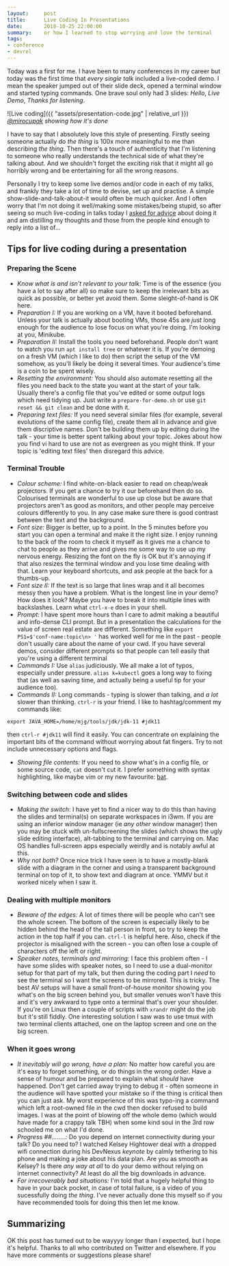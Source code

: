 ```yaml
---
layout:     post
title:      Live Coding In Presentations
date:       2018-10-25 22:00:00
summary:    or how I learned to stop worrying and love the terminal
tags:
- conference
- devrel
---
```


Today was a first for me.  I have been to many conferences in my career but today was the first time that _every single talk_ included a live-coded demo.  I mean the speaker jumped out of their slide deck, opened a terminal window and started typing commands. One brave soul only had 3 slides:  *Hello*, *Live Demo*, *Thanks for listening*.

![Live coding]({{ "assets/presentation-code.jpg" | relative_url }})
_[@mirocupak](https://twitter.com/mirocupak/) showing how it's done_

I have to say that I absolutely love this style of presenting. Firstly seeing someone actually do _the thing_ is 100x more meaningful to me than describing _the thing_.  Then there's a touch of authenticity that I'm listening to someone who really understands the technical side of what they're talking about. And we shouldn't forget the exciting risk that it might all go horribly wrong and be entertaining for all the wrong reasons.

Personally I try to keep some live demos and/or code in each of my talks, and frankly they take a lot of time to devise, set up and practise. A simple show-slide-and-talk-about-it would often be much quicker.  And I often worry that I'm not doing it well/making some mistakes/being stupid, so after seeing so much live-coding in talks today I [asked for advice](https://twitter.com/MaximumGilliard/status/1055427965947928576) about doing it and am distilling my thoughts and those from the people kind enough to reply into a list of...

## Tips for live coding during a presentation

### Preparing the Scene

  - *Know what is and isn't relevant to your talk:* Time is of the essence (you have a lot to say after all) so make sure to keep the irrelevant bits as quick as possible, or better yet avoid them. Some sleight-of-hand is OK here.
  - *Preparation I:* If you are working on a VM, have it booted beforehand. Unless your talk is actually about booting VMs, those 45s are _just_ long enough for the audience to lose focus on what you're doing.  I'm looking at you, Minikube.
  - *Preparation II:* Install the tools you need beforehand. People don't want to watch you run `apt install tree` or whatever it is.  If you're demoing on a fresh VM (which I like to do) then script the setup of the VM somehow, as you'll likely be doing it several times. Your audience's time is a coin to be spent wisely.
  - *Resetting the environment:* You should also automate resetting all the files you need back to the state you want at the start of your talk. Usually there's a config file that you've edited or some output logs which need tidying up. Just write a `prepare-for-demo.sh` or use `git reset && git clean` and be done with it.
  - *Preparing text files:* If you need several similar files (for example, several evolutions of the same config file), create them all in advance and give them discriptive names. Don't be building them up by editing during the talk - your time is better spent talking about your topic. Jokes about how you find vi hard to use are not as evergreen as you might think. If your topic is 'editing text files' then disregard this advice.

### Terminal Trouble

  - *Colour scheme:* I find white-on-black easier to read on cheap/weak projectors. If you get a chance to try it our beforehand then do so.  Colourised terminals are wonderful to use up close but be aware that projectors aren't as good as monitors, and other people may perceive colours differently to you.  In any case make sure there is good contrast between the text and the background.
  - *Font size:*  Bigger is better, up to a point. In the 5 minutes before you start you can open a terminal and make it the right size. I enjoy running to the back of the room to check it myself as it gives me a chance to chat to people as they arrive and gives me some way to use up my nervous energy. Resizing the font on the fly is OK but it's annoying if that also resizes the terminal window and you lose time dealing with that. Learn your keyboard shortcuts, and ask people at the back for a thumbs-up.
  - *Font size II:*  If the text is so large that lines wrap and it all becomes messy then you have a problem. What is the longest line in your demo? How does it look? Maybe you have to break it into multiple lines with backslashes. Learn what `ctrl-x-e` does in your shell.
  - *Prompt:* I have spent more hours than I care to admit making a beautiful and info-dense CLI prompt. But in a presentation the calculations for the value of screen real estate are different. Something like `export PS1=$'conf-name:topic\n> '` has worked well for me in the past - people don't usually care about the name of your cwd. If you have several demos, consider different prompts so that people can tell easily that you're using a different terminal
  - *Commands I:* Use `alias` judiciously. We all make a lot of typos, especially under pressure. `alias k=kubectl` goes a long way to fixing that (as well as saving time, and actually being a useful tip for your audience too).
  - *Commands II:* Long commands - typing is slower than talking, and _a lot_ slower than thinking. `ctrl-r` is your friend. I like to hashtag/comment my commands like:
```shell
export JAVA_HOME=/home/mjg/tools/jdk/jdk-11 #jdk11
```
then `ctrl-r #jdk11` will find it easily. You can concentrate on explaining the important bits of the command without worrying about fat fingers. Try to not include unnecessary options and flags.
  - *Showing file contents:* If you need to show what's in a config file, or some source code, `cat` doesn't cut it. I prefer something with syntax highlighting, like maybe vim or my new favourite: [bat](https://github.com/sharkdp/bat).

### Switching between code and slides

  - *Making the switch*: I have yet to find a nicer way to do this than having the slides and terminal(s) on separate workspaces in i3wm. If you are using an inferior window manager (ie _any other_ window manager) then you may be stuck with un-fullscreening the slides (which shows the ugly slide editing interface), alt-tabbing to the terminal and carrying on. Mac OS handles full-screen apps especially weirdly and is notably awful at this.
  - *Why not both?* Once nice trick I have seen is to have a mostly-blank slide with a diagram in the corner and using a transparent background terminal on top of it, to show text and diagram at once. YMMV but it worked nicely when I saw it.

### Dealing with multiple monitors
  - *Beware of the edges:* A lot of times there will be people who can't see the whole screen. The bottom of the screen is especially likely to be hidden behind the head of the tall person in front, so try to keep the action in the top half if you can. `ctrl-l` is helpful here.  Also, check if the projector is misaligned with the screen - you can often lose a couple of characters off the left or right.
  - *Speaker notes, terminals and mirroring:*  I face this problem often - I have some slides with speaker notes, so I need to use a dual-monitor setup for that part of my talk, but then during the coding part I _need_ to see the terminal so I want the screens to be mirrored. This is tricky. The best AV setups will have a small front-of-house monitor showing you what's on the big screen behind you, but smaller venues won't have this and it's very awkward to type onto a terminal that's over your shoulder.  If you're on Linux then a couple of scripts with `xrandr` might do the job but it's still fiddly. One interesting solution I saw was to use tmux with two terminal clients attached, one on the laptop screen and one on the big screen.

### When it goes wrong
  - *It inevitably will go wrong, have a plan:* No matter how careful you are it's easy to forget something, or do things in the wrong order.  Have a sense of humour and be prepared to explain what _should_ have happened. Don't get carried away trying to debug it - often someone in the audience will have spotted your mistake so if the thing is critical then you can just ask. My worst experience of this was typo-ing a command which left a root-owned file in the cwd then docker refused to build images. I was at the point of blowing off the whole demo (which would have made for a crappy talk TBH) when some kind soul in the 3rd row schooled me on what I'd done.
  - *Progress ##........:* Do you depend on internet connectivity during your talk?  Do you need to?  I watched Kelsey Hightower deal with a dropped wifi connection during his DevNexus _keynote_ by calmly tethering to his phone and making a joke about his data plan. Are you as smooth as Kelsey? Is there _any way at all_ to do your demo without relying on internet connectivity? At least do all the big downloads in advance.
  - *For irrecoverably bad situations:* I'm told that a hugely helpful thing to have in your back pocket, in case of total failure, is a video of you sucessfully doing _the thing_. I've never actually done this myself so if you have recommended tools for doing this then let me know.


## Summarizing

OK this post has turned out to be wayyyy longer than I expected, but I hope it's helpful. Thanks to all who contributed on Twitter and elsewhere. If you have more comments or suggestions please share!
